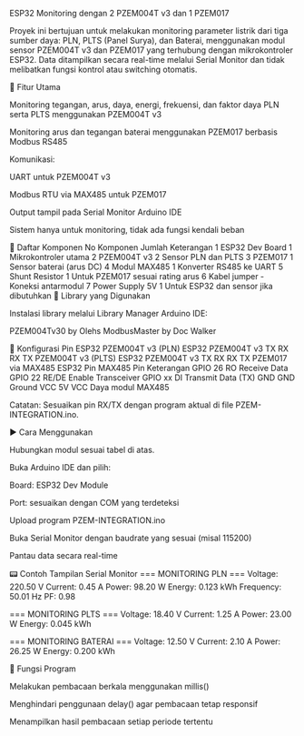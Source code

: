 ESP32 Monitoring dengan 2 PZEM004T v3 dan 1 PZEM017

Proyek ini bertujuan untuk melakukan monitoring parameter listrik dari tiga sumber daya: PLN, PLTS (Panel Surya), dan Baterai, menggunakan modul sensor PZEM004T v3 dan PZEM017 yang terhubung dengan mikrokontroler ESP32. Data ditampilkan secara real-time melalui Serial Monitor dan tidak melibatkan fungsi kontrol atau switching otomatis.

📌 Fitur Utama

Monitoring tegangan, arus, daya, energi, frekuensi, dan faktor daya PLN serta PLTS menggunakan PZEM004T v3

Monitoring arus dan tegangan baterai menggunakan PZEM017 berbasis Modbus RS485

Komunikasi:

UART untuk PZEM004T v3

Modbus RTU via MAX485 untuk PZEM017

Output tampil pada Serial Monitor Arduino IDE

Sistem hanya untuk monitoring, tidak ada fungsi kendali beban

🧰 Daftar Komponen
No	Komponen	Jumlah	Keterangan
1	ESP32 Dev Board	1	Mikrokontroler utama
2	PZEM004T v3	2	Sensor PLN dan PLTS
3	PZEM017	1	Sensor baterai (arus DC)
4	Modul MAX485	1	Konverter RS485 ke UART
5	Shunt Resistor	1	Untuk PZEM017 sesuai rating arus
6	Kabel jumper	-	Koneksi antarmodul
7	Power Supply 5V	1	Untuk ESP32 dan sensor jika dibutuhkan
🔧 Library yang Digunakan

Instalasi library melalui Library Manager Arduino IDE:

PZEM004Tv30 by Olehs
ModbusMaster by Doc Walker

🔌 Konfigurasi Pin ESP32
PZEM004T v3 (PLN)
ESP32	PZEM004T v3
TX	RX
RX	TX
PZEM004T v3 (PLTS)
ESP32	PZEM004T v3
TX	RX
RX	TX
PZEM017 via MAX485
ESP32 Pin	MAX485 Pin	Keterangan
GPIO 26	RO	Receive Data
GPIO 22	RE/DE	Enable Transceiver
GPIO xx	DI	Transmit Data (TX)
GND	GND	Ground
VCC 5V	VCC	Daya modul MAX485

Catatan: Sesuaikan pin RX/TX dengan program aktual di file PZEM-INTEGRATION.ino.

▶️ Cara Menggunakan

Hubungkan modul sesuai tabel di atas.

Buka Arduino IDE dan pilih:

Board: ESP32 Dev Module

Port: sesuaikan dengan COM yang terdeteksi

Upload program PZEM-INTEGRATION.ino

Buka Serial Monitor dengan baudrate yang sesuai (misal 115200)

Pantau data secara real-time

📟 Contoh Tampilan Serial Monitor
=== MONITORING PLN ===
Voltage: 220.50 V
Current: 0.45 A
Power: 98.20 W
Energy: 0.123 kWh
Frequency: 50.01 Hz
PF: 0.98

=== MONITORING PLTS ===
Voltage: 18.40 V
Current: 1.25 A
Power: 23.00 W
Energy: 0.045 kWh

=== MONITORING BATERAI ===
Voltage: 12.50 V
Current: 2.10 A
Power: 26.25 W
Energy: 0.200 kWh

🧪 Fungsi Program

Melakukan pembacaan berkala menggunakan millis()

Menghindari penggunaan delay() agar pembacaan tetap responsif

Menampilkan hasil pembacaan setiap periode tertentu
